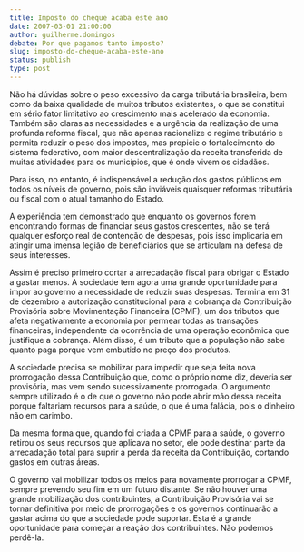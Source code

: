```yaml
---
title: Imposto do cheque acaba este ano
date: 2007-03-01 21:00:00
author: guilherme.domingos
debate: Por que pagamos tanto imposto?
slug: imposto-do-cheque-acaba-este-ano
status: publish 
type: post
---
```


  
Não há dúvidas sobre o peso excessivo da carga tributária brasileira, bem como da baixa qualidade de muitos tributos existentes, o que se constitui em sério fator limitativo ao crescimento mais acelerado da economia. Também são claras as necessidades e a urgência da realização de uma profunda reforma fiscal, que não apenas racionalize o regime tributário e permita reduzir o peso dos impostos, mas propicie o fortalecimento do sistema federativo, com maior descentralização da receita transferida de muitas atividades para os municípios, que é onde vivem os cidadãos.   
  
Para isso, no entanto, é indispensável a redução dos gastos públicos em todos os níveis de governo, pois são inviáveis quaisquer reformas tributária ou fiscal com o atual tamanho do Estado.   
  
A experiência tem demonstrado que enquanto os governos forem encontrando formas de financiar seus gastos crescentes, não se terá qualquer esforço real de contenção de despesas, pois isso implicaria em atingir uma imensa legião de beneficiários que se articulam na defesa de seus interesses.   
  
Assim é preciso primeiro cortar a arrecadação fiscal para obrigar o Estado a gastar menos. A sociedade tem agora uma grande oportunidade para impor ao governo a necessidade de reduzir suas despesas. Termina em 31 de dezembro a autorização constitucional para a cobrança da Contribuição Provisória sobre Movimentação Financeira (CPMF), um dos tributos que afeta negativamente a economia por permear todas as transações financeiras, independente da ocorrência de uma operação econômica que justifique a cobrança. Além disso, é um tributo que a população não sabe quanto paga porque vem embutido no preço dos produtos.   
  
A sociedade precisa se mobilizar para impedir que seja feita nova prorrogação dessa Contribuição que, como o próprio nome diz, deveria ser provisória, mas vem sendo sucessivamente prorrogada. O argumento sempre utilizado é o de que o governo não pode abrir mão dessa receita porque faltariam recursos para a saúde, o que é uma falácia, pois o dinheiro não em carimbo.   
  
Da mesma forma que, quando foi criada a CPMF para a saúde, o governo retirou os seus recursos que aplicava no setor, ele pode destinar parte da arrecadação total para suprir a perda da receita da Contribuição, cortando gastos em outras áreas.   
  
O governo vai mobilizar todos os meios para novamente prorrogar a CPMF, sempre prevendo seu fim em um futuro distante. Se não houver uma grande mobilização dos contribuintes, a Contribuição Provisória vai se tornar definitiva por meio de prorrogações e os governos continuarão a gastar acima do que a sociedade pode suportar. Esta é a grande oportunidade para começar a reação dos contribuintes. Não podemos perdê-la.
